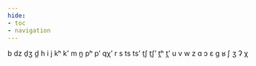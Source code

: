 ```yaml
---
hide:
- toc
- navigation
---
```

b
dz
d̠ʒ
d̪
h
i
j
kʰ
kʼ
m
n̪
pʰ
pʼ
qχʼ
r
s
ts
tsʼ
t̠ʃ
t̠ʃʼ
t̪ʰ
t̪ʼ
u
v
w
z
ɑ
ɔ
ɛ
ɡ
ʁ
ʃ
ʒ
ʔ
χ
